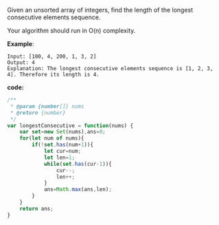 ﻿Given an unsorted array of integers, find the length of the longest consecutive elements sequence.

Your algorithm should run in O(n) complexity.

**Example**:
```
Input: [100, 4, 200, 1, 3, 2]
Output: 4
Explanation: The longest consecutive elements sequence is [1, 2, 3, 4]. Therefore its length is 4.
```

**code:**
```js
/**
 * @param {number[]} nums
 * @return {number}
 */
var longestConsecutive = function(nums) {
    var set=new Set(nums),ans=0;
    for(let num of nums){
        if(!set.has(num+1)){
            let cur=num;
            let len=1;
            while(set.has(cur-1)){
                cur--;
                len++;
            }
            ans=Math.max(ans,len);
        }
    }
    return ans;
}

```